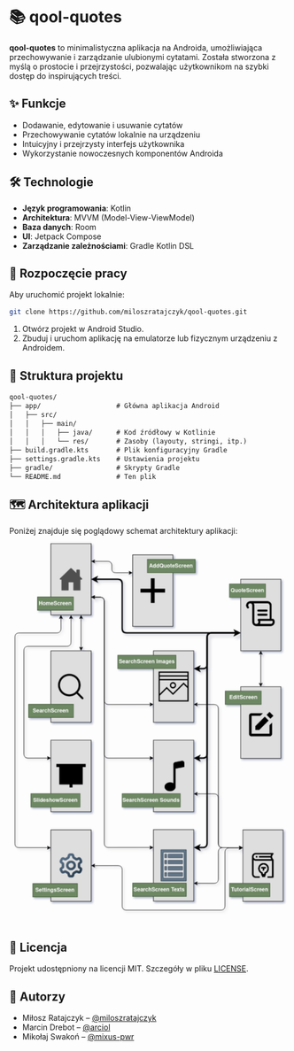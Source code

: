 # 📚 qool-quotes

**qool-quotes** to minimalistyczna aplikacja na Androida, umożliwiająca przechowywanie i zarządzanie ulubionymi cytatami. Została stworzona z myślą o prostocie i przejrzystości, pozwalając użytkownikom na szybki dostęp do inspirujących treści.

## ✨ Funkcje

- Dodawanie, edytowanie i usuwanie cytatów
- Przechowywanie cytatów lokalnie na urządzeniu
- Intuicyjny i przejrzysty interfejs użytkownika
- Wykorzystanie nowoczesnych komponentów Androida

## 🛠️ Technologie

- **Język programowania**: Kotlin
- **Architektura**: MVVM (Model-View-ViewModel)
- **Baza danych**: Room
- **UI**: Jetpack Compose
- **Zarządzanie zależnościami**: Gradle Kotlin DSL

## 🚀 Rozpoczęcie pracy

Aby uruchomić projekt lokalnie:

```bash
git clone https://github.com/miloszratajczyk/qool-quotes.git
```

1. Otwórz projekt w Android Studio.
2. Zbuduj i uruchom aplikację na emulatorze lub fizycznym urządzeniu z Androidem.

## 📂 Struktura projektu

```
qool-quotes/
├── app/                   # Główna aplikacja Android
│   ├── src/
│   │   ├── main/
│   │   │   ├── java/      # Kod źródłowy w Kotlinie
│   │   │   └── res/       # Zasoby (layouty, stringi, itp.)
├── build.gradle.kts       # Plik konfiguracyjny Gradle
├── settings.gradle.kts    # Ustawienia projektu
├── gradle/                # Skrypty Gradle
└── README.md              # Ten plik
```
## 🗺️ Architektura aplikacji

Poniżej znajduje się poglądowy schemat architektury aplikacji:

![appGraph](appGraph.png)

## 📄 Licencja

Projekt udostępniony na licencji MIT. Szczegóły w pliku [LICENSE](LICENSE).


## 👥 Autorzy

- Miłosz Ratajczyk – [@miloszratajczyk](https://github.com/miloszratajczyk)
- Marcin Drebot – [@arciol](https://github.com/arciol)
- Mikołaj Swakoń – [@mixus-pwr](https://github.com/mixus-pwr)
